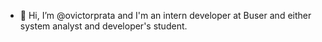 - 👋 Hi, I’m @ovictorprata and I'm an intern developer at Buser and either system analyst and developer's student.
